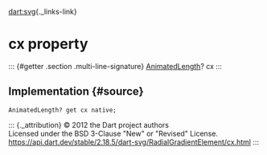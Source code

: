 [dart:svg](../../dart-svg/dart-svg-library){._links-link}

cx property
===========

::: {#getter .section .multi-line-signature}
[AnimatedLength](../animatedlength-class)? cx
:::

Implementation {#source}
--------------

``` {.language-dart data-language="dart"}
AnimatedLength? get cx native;
```

::: {._attribution}
© 2012 the Dart project authors\
Licensed under the BSD 3-Clause \"New\" or \"Revised\" License.\
<https://api.dart.dev/stable/2.18.5/dart-svg/RadialGradientElement/cx.html>
:::
